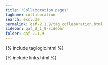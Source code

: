 ```yaml
---
title: "Collaboration pages"
tagName: collaboration
search: exclude
permalink: qaf-2.1.9/tag_collaboration.html
sidebar: qaf_2_1_9-sidebar
folder: qaf-2.1.9
---
```

{% include taglogic.html %}

{% include links.html %}
